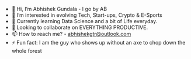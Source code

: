 - 👋 Hi, I’m Abhishek Gundala - I go by AB
- 👀 I’m interested in evolving Tech, Start-ups, Crypto & E-Sports
- 🌱 Currently learning Data Science and a bit of Life everyday.
- 💞️ Looking to collaborate on EVERYTHING PRODUCTIVE.
- 📫 How to reach me? - abhishekgtr@outlook.com
- ⚡ Fun fact: I am the guy who shows up without an axe to chop down the whole forest
